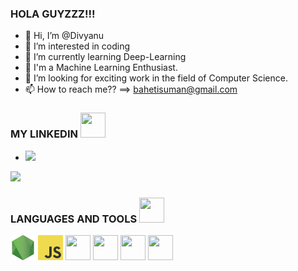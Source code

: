 ### HOLA GUYZZZ!!!

- 👋 Hi, I’m @Divyanu
- 👀 I’m interested in coding
- 🌱 I’m currently learning Deep-Learning
- 🤖 I'm a Machine Learning Enthusiast.
- 💞️ I’m looking for exciting work in the field of Computer Science.
- 📫 How to reach me?? ==> bahetisuman@gmail.com

### MY LINKEDIN <img src="https://raw.githubusercontent.com/ShahriarShafin/ShahriarShafin/main/Assets/handshake.gif" width="40" height="40">
- <a href="https://www.linkedin.com/in/divyanu-baheti-23a5a0185/" target="_blank"><img src="https://img.shields.io/badge/LinkedIn-0077B5?style=for-the-badge&logo=linkedin&logoColor=white"></a>




<img src  = "https://github-readme-stats.vercel.app/api?username=Divyanu&&show_icons=true&title_color=EEC935&icon_color=bb2acf&text_color=08E78B&bg_color=151515">




### LANGUAGES AND TOOLS <img src="https://camo.githubusercontent.com/beb64ff21c883e318e4f5db5231c2ba4175705bea1c9249e82a41ab375db4f75/68747470733a2f2f6d65646961322e67697068792e636f6d2f6d656469612f51737347456d706b79454f684243623765312f67697068792e6769663f6369643d656366303565343761306e336769316266716e74716d6f62386739616964316f796a327772336473336d67373030626c267269643d67697068792e676966" width="40" height="40">
<img src="https://raw.githubusercontent.com/github/explore/80688e429a7d4ef2fca1e82350fe8e3517d3494d/topics/nodejs/nodejs.png" width="40" height="40">  <img src="https://raw.githubusercontent.com/github/explore/80688e429a7d4ef2fca1e82350fe8e3517d3494d/topics/javascript/javascript.png" width="40" height="40">  <img src="https://camo.githubusercontent.com/1d60a65352c961dc0bc3bfcddb926a34787b47ffced9bcadeaea32962297ef5a/68747470733a2f2f696d672e736869656c64732e696f2f62616467652f2d507974686f6e2d3035313232413f7374796c653d666c6174266c6f676f3d707974686f6e" width="40" height="40">  <img src="https://camo.githubusercontent.com/710c84b9d05c2aabc0bededda64d2b6b39c4940b589cac9fa94eb1f7807ed07c/68747470733a2f2f696d672e736869656c64732e696f2f62616467652f6e756d70792532302d2532333031333234332e7376673f267374796c653d666c6174266c6f676f3d6e756d7079266c6f676f436f6c6f723d7768697465" width="40" height="40">  <img src="https://camo.githubusercontent.com/ffa8bf2c88652133a336526ef20b87fa6bcc0e79f71af662e52c35b7a5fbe86c/68747470733a2f2f75706c6f61642e77696b696d656469612e6f72672f77696b6970656469612f656e2f332f33302f4a6176615f70726f6772616d6d696e675f6c616e67756167655f6c6f676f2e737667" width="40" height="40"> <img src="https://img.shields.io/badge/TensorFlow-FF6F00?style=for-the-badge&logo=tensorflow&logoColor=white" width="40" height="40">
